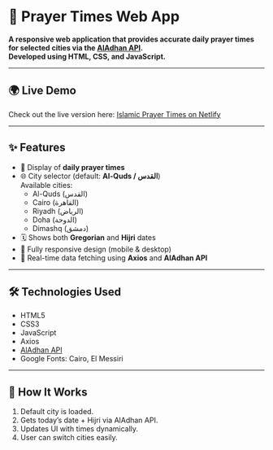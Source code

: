 # 🕌 Prayer Times Web App

**A responsive web application that provides accurate daily prayer times for selected cities via the [AlAdhan API](https://aladhan.com/).**  
**Developed using HTML, CSS, and JavaScript.**

---

## 🌍 Live Demo

Check out the live version here: [Islamic Prayer Times on Netlify](https://nimble-maamoul-9d2bb9.netlify.app)

---

## ✨ Features

- 🕋 Display of **daily prayer times**
- 🌐 City selector (default: **Al-Quds / القدس**)  
  Available cities:  
  - Al-Quds (القدس)  
  - Cairo (القاهرة)  
  - Riyadh (الرياض)  
  - Doha (الدوحة)  
  - Dimashq (دمشق)
- 🗓️ Shows both **Gregorian** and **Hijri** dates
- 📱 Fully responsive design (mobile & desktop)
- 🔄 Real-time data fetching using **Axios** and **AlAdhan API**

---

## 🛠️ Technologies Used

- HTML5
- CSS3
- JavaScript
- Axios
- [AlAdhan API](https://aladhan.com/prayer-times-api)
- Google Fonts: Cairo, El Messiri

---

## 🧠 How It Works

1. Default city is loaded.
2. Gets today’s date + Hijri via AlAdhan API.
3. Updates UI with times dynamically.
4. User can switch cities easily.
